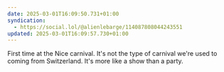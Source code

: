 ```yaml
---
date: 2025-03-01T16:09:50.731+01:00
syndication:
  - https://social.lol/@alienlebarge/114087808044243551
updated: 2025-03-01T16:09:57.730+01:00
---
```


First time at the Nice carnival. It's not the type of carnival we're used to coming from Switzerland. It's more like a show than a party.

